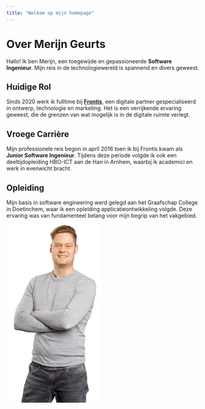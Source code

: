 ```yaml
---
title: "Welkom op mijn homepage"
---
```


# Over Merijn Geurts

Hallo! Ik ben Merijn, een toegewijde en gepassioneerde **Software Ingenieur**. Mijn reis in de technologiewereld is spannend en divers geweest.

## Huidige Rol

Sinds 2020 werk ik fulltime bij ****[Frontis](https://frontis.nl)****, een digitale partner gespecialiseerd in ontwerp, technologie en marketing. Het is een verrijkende ervaring geweest, die de grenzen van wat mogelijk is in de digitale ruimte verlegt.

## Vroege Carrière

Mijn professionele reis begon in april 2016 toen ik bij Frontis kwam als **Junior Software Ingenieur**. Tijdens deze periode volgde ik ook een deeltijdopleiding HBO-ICT aan de Han in Arnhem, waarbij ik academici en werk in evenwicht bracht.

## Opleiding

Mijn basis in software engineering werd gelegd aan het Graafschap College in Doetinchem, waar ik een opleiding applicatieontwikkeling volgde. Deze ervaring was van fundamenteel belang voor mijn begrip van het vakgebied.

![Merijn Geuts](cover.webp)